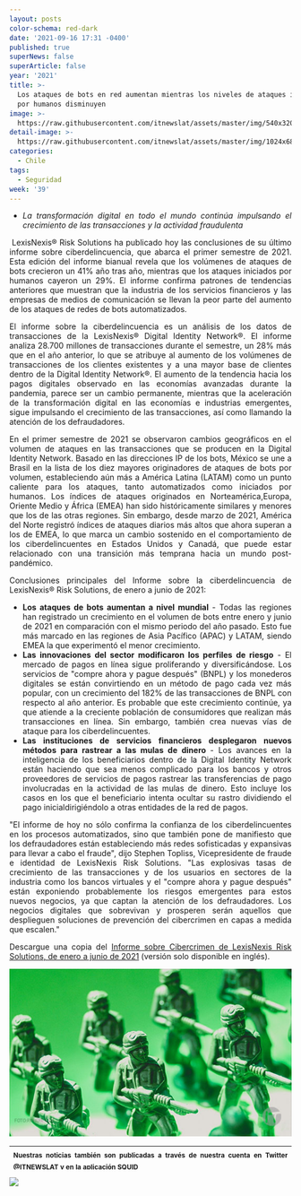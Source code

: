 ```yaml
---
layout: posts
color-schema: red-dark
date: '2021-09-16 17:31 -0400'
published: true
superNews: false
superArticle: false
year: '2021'
title: >-
  Los ataques de bots en red aumentan mientras los niveles de ataques iniciados
  por humanos disminuyen
image: >-
  https://raw.githubusercontent.com/itnewslat/assets/master/img/540x320/Ataque-Soldados-p.jpg
detail-image: >-
  https://raw.githubusercontent.com/itnewslat/assets/master/img/1024x680/Ataque-Soldados-g.jpg
categories:
  - Chile
tags:
  - Seguridad
week: '39'
---
```

<ul style="list-style-type: disc; text-align: justify;">
	<li><em>La transformación digital en todo el mundo continúa impulsando el crecimiento de las transacciones y la actividad fraudulenta</em></li>
</ul>
<p style="text-align: justify;"> LexisNexis® Risk Solutions ha publicado hoy las conclusiones de su último informe sobre ciberdelincuencia, que abarca el primer semestre de 2021. Esta edición del informe bianual revela que los volúmenes de ataques de bots crecieron un 41% año tras año, mientras que los ataques iniciados por humanos cayeron un 29%. El informe confirma patrones de tendencias anteriores que muestran que la industria de los servicios financieros y las empresas de medios de comunicación se llevan la peor parte del aumento de los ataques de redes de bots automatizados.</p>
<p style="text-align: justify;">El informe sobre la ciberdelincuencia es un análisis de los datos de transacciones de la LexisNexis® Digital Identity Network®. El informe analiza 28.700 millones de transacciones durante el semestre, un 28% más que en el año anterior, lo que se atribuye al aumento de los volúmenes de transacciones de los clientes existentes y a una mayor base de clientes dentro de la Digital Identity Network®. El aumento de la tendencia hacia los pagos digitales observado en las economías avanzadas durante la pandemia, parece ser un cambio permanente, mientras que la aceleración de la transformación digital en las economías e industrias emergentes, sigue impulsando el crecimiento de las transacciones, así como llamando la atención de los defraudadores.</p>
<p style="text-align: justify;">En el primer semestre de 2021 se observaron cambios geográficos en el volumen de ataques en las transacciones que se producen en la Digital Identity Network. Basado en las direcciones IP de los bots, México se une a Brasil en la lista de los diez mayores originadores de ataques de bots por volumen, estableciendo aún más a América Latina (LATAM) como un punto caliente para los ataques, tanto automatizados como iniciados por humanos. Los índices de ataques originados en Norteamérica,Europa, Oriente Medio y África (EMEA) han sido históricamente similares y menores que los de las otras regiones. Sin embargo, desde marzo de 2021, América del Norte registró índices de ataques diarios más altos que ahora superan a los de EMEA, lo que marca un cambio sostenido en el comportamiento de los ciberdelincuentes en Estados Unidos y Canadá, que puede estar relacionado con una transición más temprana hacia un mundo post-pandémico.</p>
<p style="text-align: justify;">Conclusiones principales del Informe sobre la ciberdelincuencia de LexisNexis® Risk Solutions, de enero a junio de 2021:</p>

<ul style="text-align: justify;">
	<li><strong>Los ataques de bots aumentan a nivel mundial</strong> - Todas las regiones han registrado un crecimiento en el volumen de bots entre enero y junio de 2021 en comparación con el mismo periodo del año pasado. Esto fue más marcado en las regiones de Asia Pacífico (APAC) y LATAM, siendo EMEA la que experimentó el menor crecimiento.</li>
	<li><strong>Las innovaciones del sector modificaron los perfiles de riesgo</strong> - El mercado de pagos en línea sigue proliferando y diversificándose. Los servicios de "compre ahora y pague después" (BNPL) y los monederos digitales se están convirtiendo en un método de pago cada vez más popular, con un crecimiento del 182% de las transacciones de BNPL con respecto al año anterior. Es probable que este crecimiento continúe, ya que atiende a la creciente población de consumidores que realizan más transacciones en línea. Sin embargo, también crea nuevas vías de ataque para los ciberdelincuentes.</li>
	<li><strong>Las instituciones de servicios financieros desplegaron nuevos métodos para rastrear a las mulas de dinero </strong>- Los avances en la inteligencia de los beneficiarios dentro de la Digital Identity Network están haciendo que sea menos complicado para los bancos y otros proveedores de servicios de pagos rastrear las transferencias de pago involucradas en la actividad de las mulas de dinero. Esto incluye los casos en los que el beneficiario intenta ocultar su rastro dividiendo el pago inicialdirigiéndolo a otras entidades de la red de pagos.</li>
</ul>
<p style="text-align: justify;">"El informe de hoy no sólo confirma la confianza de los ciberdelincuentes en los procesos automatizados, sino que también pone de manifiesto que los defraudadores están estableciendo más redes sofisticadas y expansivas para llevar a cabo el fraude", dijo Stephen Topliss, Vicepresidente de fraude e identidad de LexisNexis Risk Solutions. "Las explosivas tasas de crecimiento de las transacciones y de los usuarios en sectores de la industria como los bancos virtuales y el "compre ahora y pague después" están exponiendo probablemente los riesgos emergentes para estos nuevos negocios, ya que captan la atención de los defraudadores. Los negocios digitales que sobrevivan y prosperen serán aquellos que desplieguen soluciones de prevención del cibercrimen en capas a medida que escalen."</p>
<p style="text-align: justify;">Descargue una copia del <a href="https://risk.lexisnexis.com/insights-resources/research/cybercrime-report?utm_campaign=bsgmfi21.portfi.ccrsep21&amp;utm_medium=pressrelease&amp;utm_source=prnewswire&amp;utm_content=lexisnexisrisksolutionscybercrimereportpressrelease">Informe sobre Cibercrimen de LexisNexis Risk Solutions, de enero a junio de 2021</a> (versión solo disponible en inglés).</p>

![](https://raw.githubusercontent.com/itnewslat/assets/master/img/540x320/Ataque-Soldados-p.jpg)

<table style="height: 42px;" width="569">
<tbody>
<tr>
<td style="text-align: justify;"><sub><strong>Nuestras noticias también son publicadas a través de nuestra cuenta en Twitter <a href="https://twitter.com/itnewslat?lang=es">@ITNEWSLAT</a> y en la aplicación <a href="https://squidapp.co/en/">SQUID</a></strong></sub></td>
</tr>
</tbody>
</table>

<img src="https://tracker.metricool.com/c3po.jpg?hash=56f88a41e39ab42c063cc51676587a04"/>

